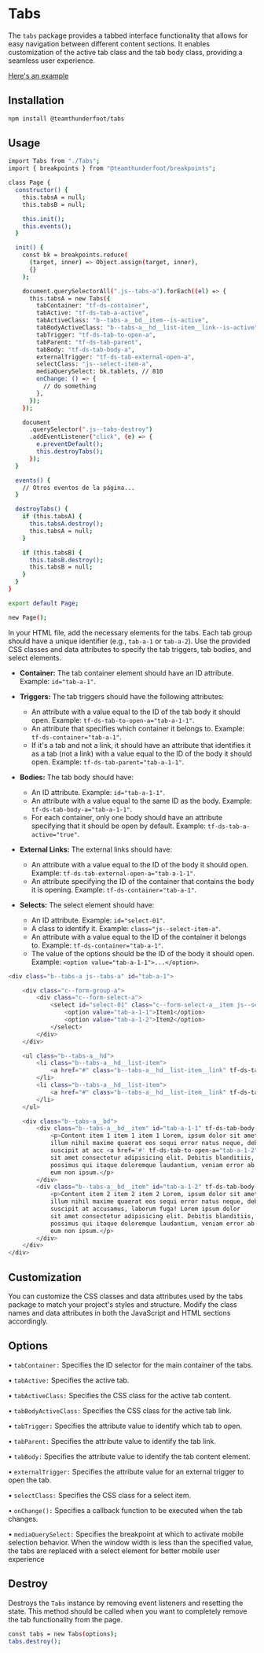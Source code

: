 # Tabs

The `tabs` package provides a tabbed interface functionality that allows for easy navigation between different content sections. It enables customization of the active tab class and the tab body class, providing a seamless user experience.

[Here's an example](https://team-thunderfoot.github.io/tabs/dist/index.html)

## Installation

```sh
npm install @teamthunderfoot/tabs
```

## Usage

```sh
import Tabs from "./Tabs";
import { breakpoints } from "@teamthunderfoot/breakpoints";

class Page {
  constructor() {
    this.tabsA = null;
    this.tabsB = null;

    this.init();
    this.events();
  }

  init() {
    const bk = breakpoints.reduce(
      (target, inner) => Object.assign(target, inner),
      {}
    );

    document.querySelectorAll(".js--tabs-a").forEach((el) => {
      this.tabsA = new Tabs({
        tabContainer: "tf-ds-container",
        tabActive: "tf-ds-tab-a-active",
        tabActiveClass: "b--tabs-a__bd__item--is-active",
        tabBodyActiveClass: "b--tabs-a__hd__list-item__link--is-active",
        tabTrigger: "tf-ds-tab-to-open-a",
        tabParent: "tf-ds-tab-parent",
        tabBody: "tf-ds-tab-body-a",
        externalTrigger: "tf-ds-tab-external-open-a",
        selectClass: "js--select-item-a",
        mediaQuerySelect: bk.tablets, // 810
        onChange: () => {
          // do something
        },
      });
    });

    document
      .querySelector(".js--tabs-destroy")
      .addEventListener("click", (e) => {
        e.preventDefault();
        this.destroyTabs();
      });
  }

  events() {
    // Otros eventos de la página...
  }

  destroyTabs() {
    if (this.tabsA) {
      this.tabsA.destroy();
      this.tabsA = null;
    }

    if (this.tabsB) {
      this.tabsB.destroy();
      this.tabsB = null;
    }
  }
}

export default Page;

new Page();

```

In your HTML file, add the necessary elements for the tabs. Each tab group should have a unique identifier (e.g., `tab-a-1` or `tab-a-2`). Use the provided CSS classes and data attributes to specify the tab triggers, tab bodies, and select elements.

- **Container:** The tab container element should have an ID attribute. Example: `id="tab-a-1"`.

- **Triggers:** The tab triggers should have the following attributes:

  - An attribute with a value equal to the ID of the tab body it should open. Example: `tf-ds-tab-to-open-a="tab-a-1-1"`.
  - An attribute that specifies which container it belongs to. Example: `tf-ds-container="tab-a-1"`.
  - If it's a tab and not a link, it should have an attribute that identifies it as a tab (not a link) with a value equal to the ID of the body it should open. Example: `tf-ds-tab-parent="tab-a-1-1"`.

- **Bodies:** The tab body should have:

  - An ID attribute. Example: `id="tab-a-1-1"`.
  - An attribute with a value equal to the same ID as the body. Example: `tf-ds-tab-body-a="tab-a-1-1"`.
  - For each container, only one body should have an attribute specifying that it should be open by default. Example: `tf-ds-tab-a-active="true"`.

- **External Links:** The external links should have:

  - An attribute with a value equal to the ID of the body it should open. Example: `tf-ds-tab-external-open-a="tab-a-1-1"`.
  - An attribute specifying the ID of the container that contains the body it is opening. Example: `tf-ds-container="tab-a-1"`.

- **Selects:** The select element should have:
  - An ID attribute. Example: `id="select-01"`.
  - A class to identify it. Example: `class="js--select-item-a"`.
  - An attribute with a value equal to the ID of the container it belongs to. Example: `tf-ds-container="tab-a-1"`.
  - The value of the options should be the ID of the body it should open. Example: `<option value="tab-a-1-1">...</option>`.

```sh
<div class="b--tabs-a js--tabs-a" id="tab-a-1">

    <div class="c--form-group-a">
        <div class="c--form-select-a">
            <select id="select-01" class="c--form-select-a__item js--select-item-a" tf-ds-container="tab-a-1">
                <option value="tab-a-1-1">Item1</option>
                <option value="tab-a-1-2">Item2</option>
            </select>
        </div>
    </div>

    <ul class="b--tabs-a__hd">
        <li class="b--tabs-a__hd__list-item">
            <a href="#" class="b--tabs-a__hd__list-item__link" tf-ds-tab-to-open-a="tab-a-1-1" tf-ds-tab-parent="tab-a-1-1" tf-ds-container="tab-a-1">Item1</a>
        </li>
        <li class="b--tabs-a__hd__list-item">
            <a href="#" class="b--tabs-a__hd__list-item__link" tf-ds-tab-to-open-a="tab-a-1-2"  tf-ds-tab-parent="tab-a-1-2" tf-ds-container="tab-a-1">Item2</a>
        </li>
    </ul>

    <div class="b--tabs-a__bd">
        <div class="b--tabs-a__bd__item" id="tab-a-1-1" tf-ds-tab-body-a="tab-a-1-1" tf-ds-tab-a-active="true">
            <p>Content item 1 item 1 item 1 Lorem, ipsum dolor sit amet consectetur adipisicing elit. Ipsum, commodi
            illum nihil maxime quaerat eos sequi error natus neque, debitis ducimus veniam minus animi iure
            suscipit at acc <a href='#' tf-ds-tab-to-open-a="tab-a-1-2" tf-ds-container="tab-a-1">TAB 2</a> usamus, laborum fuga! Lorem ipsum dolor
            sit amet consectetur adipisicing elit. Debitis blanditiis, eveniet consequatur omnis voluptatum,
            possimus qui itaque doloremque laudantium, veniam error ab perspiciatis tempora labore aperiam ratione
            eum non ipsum.</p>
        </div>
        <div class="b--tabs-a__bd__item" id="tab-a-1-2" tf-ds-tab-body-a="tab-a-1-2">
            <p>Content item 2 item 2 item 2 Lorem, ipsum dolor sit amet consectetur adipisicing elit. Ipsum, commodi
            illum nihil maxime quaerat eos sequi error natus neque, debitis ducimus veniam minus animi iure
            suscipit at accusamus, laborum fuga! Lorem ipsum dolor
            sit amet consectetur adipisicing elit. Debitis blanditiis, eveniet consequatur omnis voluptatum,
            possimus qui itaque doloremque laudantium, veniam error ab perspiciatis tempora labore aperiam ratione
            eum non ipsum.</p>
        </div>
    </div>
</div>
```

## Customization

You can customize the CSS classes and data attributes used by the tabs package to match your project's styles and structure. Modify the class names and data attributes in both the JavaScript and HTML sections accordingly.

## Options

• `tabContainer:` Specifies the ID selector for the main container of the tabs.

• `tabActive:` Specifies the active tab.

• `tabActiveClass:` Specifies the CSS class for the active tab content.

• `tabBodyActiveClass:` Specifies the CSS class for the active tab link.

• `tabTrigger:` Specifies the attribute value to identify which tab to open.

• `tabParent:` Specifies the attribute value to identify the tab link.

• `tabBody:` Specifies the attribute value to identify the tab content element.

• `externalTrigger:` Specifies the attribute value for an external trigger to open the tab.

• `selectClass:` Specifies the CSS class for a select item.

• `onChange():` Specifies a callback function to be executed when the tab changes.

• `mediaQuerySelect:` Specifies the breakpoint at which to activate mobile selection behavior. When the window width is less than the specified value, the tabs are replaced with a select element for better mobile user experience

## Destroy

Destroys the `Tabs` instance by removing event listeners and resetting the state. This method should be called when you want to completely remove the tab functionality from the page.

```sh
const tabs = new Tabs(options);
tabs.destroy();
```
